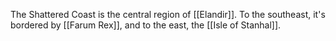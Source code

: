 The Shattered Coast is the central region of [[Elandir]]. To the southeast, it's bordered by [[Farum Rex]], and to the east, the [[Isle of Stanhal]].